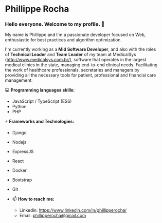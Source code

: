 # Phillippe Rocha

### Hello everyone. Welcome to my profile. 👋

My name is Phillippe and I'm a passionate developer focused on Web, enthusiastic for best practices and algorithm optimization. 

I'm currently working as a **Mid Software Developer**, and also with the roles of **Technical Leader** and **Team Leader** of my team at MedicalSys (http://www.medicalsys.com.br/), software that operates in the largest medical clinics in the state, managing end-to-end clinical needs. Facilitating the work of healthcare professionals, secretaries and managers by providing all the necessary tools for patient, professional and financial care management.

:computer: **Programming languages skills:**
- JavaScript / TypeScript (ES6)
- Python
- PHP

⚡ **Frameworks and Technologies:**
- Django
- Nodejs
- ExpressJS
- React
- Docker
- Bootstrap
- Git 



- 📫 **How to reach me:**
  - Linkedin: https://www.linkedin.com/in/phillipperocha/
  - Email: phillipperocha@gmail.com

<!--
**phillipperocha/phillipperocha** is a ✨ _special_ ✨ repository because its `README.md` (this file) appears on your GitHub profile.

Here are some ideas to get you started:

- 🔭 I’m currently working on ...
- 🌱 I’m currently learning ...
- 👯 I’m looking to collaborate on ...
- 🤔 I’m looking for help with ...
- 💬 Ask me about ...

- 😄 Pronouns: ...
- ⚡ Fun fact: ...
-->
